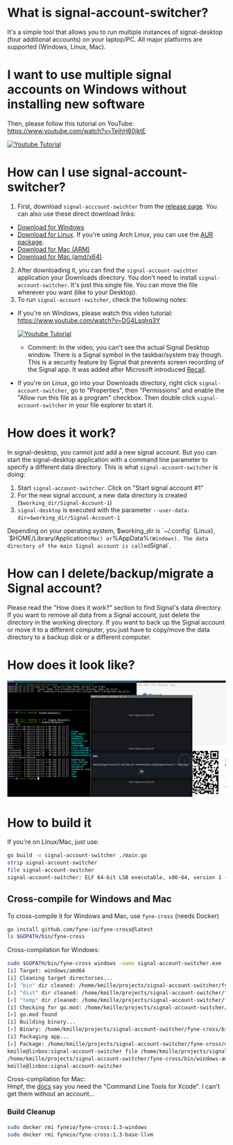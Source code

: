 # What is signal-account-switcher?
It's a simple tool that allows you to run multiple instances of signal-desktop (four additional accounts) on your laptop/PC. All major platforms are supported (Windows, Linux, Mac).

# I want to use multiple signal accounts on Windows without installing new software

Then, please follow this tutorial on YouTube: https://www.youtube.com/watch?v=TejhH80jktE

[![Youtube Tutorial ](https://img.youtube.com/vi/TejhH80jktE/0.jpg)](https://www.youtube.com/watch?v=TejhH80jktE)

# How can I use signal-account-switcher?
1. First, download `signal-acccount-swichter` from the [release page](https://github.com/kmille/signal-account-switcher/releases). You can also use these direct download links:
- [Download for Windows](https://github.com/kmille/signal-account-switcher/releases/download/v0.1.0/signal-account-switcher.exe)
- [Download for Linux](https://github.com/kmille/signal-account-switcher/releases/download/v0.1.0/signal-account-switcher). If you're using Arch Linux, you can use the [AUR package](https://aur.archlinux.org/packages/signal-account-switcher).
- [Download for Mac (ARM)](https://github.com/kmille/signal-account-switcher/releases/download/v0.1.0/signal-account-switcher-mac-arm)
- [Download for Mac (amd/x64)](https://github.com/kmille/signal-account-switcher/releases/download/v0.1.0/signal-account-switcher-mac-amd)

2. After downloading it, you can find the `signal-account-swichter` application your Downloads directory. You don't need to install `signal-account-switcher`. It's just this single file. You can move the file wherever you want (like to your Desktop).
3. To run `signal-account-switcher`, check the following notes:

- If you're on Windows, please watch this video tutorial: https://www.youtube.com/watch?v=DG4Lsqlrq3Y

  [![Youtube Tutorial ](https://img.youtube.com/vi/DG4Lsqlrq3Y/0.jpg)](https://www.youtube.com/watch?v=DG4Lsqlrq3Y)

  - Comment: In the video, you can't see the actual Signal Desktop window. There is a Signal symbol in the taskbar/system tray though. This is a security feature by Signal that prevents screen recording of the Signal app. It was added after Microsoft introduced [Recall](https://signal.org/blog/signal-doesnt-recall/).

- If you're on Linux, go into your Downloads directory, right click `signal-account-switcher`, go to "Properties", then "Permissions" and enable the "Allow run this file as a program" checkbox. Then double click `signal-account-switcher` in your file explorer to start it.

# How does it work?

In signal-desktop, you cannot just add a new signal account. But you can start the signal-desktop application with a command line parameter to specify a different data directory. This is what `signal-account-switcher` is doing:

1. Start `signal-account-switcher`. Click on "Start signal account #1"
2. For the new signal account, a new data directory is created (`$working_dir/Signal-Account-1`)
3. `signal-desktop` is executed with the parameter `--user-data-dir=$working_dir/Signal-Account-1`

Depending on your operating system, $working_dir is `~/.config` (Linux), `$HOME/Library/Application` (Mac) or `%AppData%` (Windows). The data directory of the main Signal account is called `Signal`.

# How can I delete/backup/migrate a Signal account?

Please read the "How does it work?" section to find Signal's data directory. If you want to remove all data from a Signal account, just delete the directory in the working directory. If you want to back up the Signal account or move it to a different computer, you just have to copy/move the data directory to a backup disk or a different computer.

# How does it look like?

![](docs/screenshot.png)

# How to build it 
If you're on Linux/Mac, just use:
```bash
go build -o signal-account-switcher ./main.go
strip signal-account-switcher
file signal-account-switcher
signal-account-switcher: ELF 64-bit LSB executable, x86-64, version 1 (SYSV), dynamically linked, interpreter /lib64/ld-linux-x86-64.so.2, BuildID[sha1]=c60867bc53ad2ff8f56622bf24c85842f2cec213, for GNU/Linux 4.4.0, stripped
```

## Cross-compile for Windows and Mac

To cross-compile it for Windows and Mac, use `fyne-cross` (needs Docker)

```bash
go install github.com/fyne-io/fyne-cross@latest
ls $GOPATH/bin/fyne-cross
```
Cross-compilation for Windows:  
```bash
sudo $GOPATH/bin/fyne-cross windows -name signal-account-switcher.exe
[i] Target: windows/amd64
[i] Cleaning target directories...
[✓] "bin" dir cleaned: /home/kmille/projects/signal-account-switcher/fyne-cross/bin/windows-amd64
[✓] "dist" dir cleaned: /home/kmille/projects/signal-account-switcher/fyne-cross/dist/windows-amd64
[✓] "temp" dir cleaned: /home/kmille/projects/signal-account-switcher/fyne-cross/tmp/windows-amd64
[i] Checking for go.mod: /home/kmille/projects/signal-account-switcher/go.mod
[✓] go.mod found
[i] Building binary...
[✓] Binary: /home/kmille/projects/signal-account-switcher/fyne-cross/bin/windows-amd64/signal-account-switcher.exe
[i] Packaging app...
[✓] Package: /home/kmille/projects/signal-account-switcher/fyne-cross/dist/windows-amd64/signal-account-switcher.exe.zip
kmille@linbox:signal-account-switcher file /home/kmille/projects/signal-account-switcher/fyne-cross/bin/windows-amd64/signal-account-switcher.exe
/home/kmille/projects/signal-account-switcher/fyne-cross/bin/windows-amd64/signal-account-switcher.exe: PE32+ executable (GUI) x86-64 (stripped to external PDB), for MS Windows, 12 sections
kmille@linbox:signal-account-switcher
```
Cross-compilation for Mac:  
Hmpf, the [docs](https://github.com/fyne-io/fyne-cross#build-the-docker-image-for-osxdarwinapple-cross-compiling) say
you need the "Command Line Tools for Xcode". I can't get them without an account...

### Build Cleanup

```bash
sudo docker rmi fyneio/fyne-cross:1.3-windows
sudo docker rmi fyneio/fyne-cross:1.3-base-llvm
```
